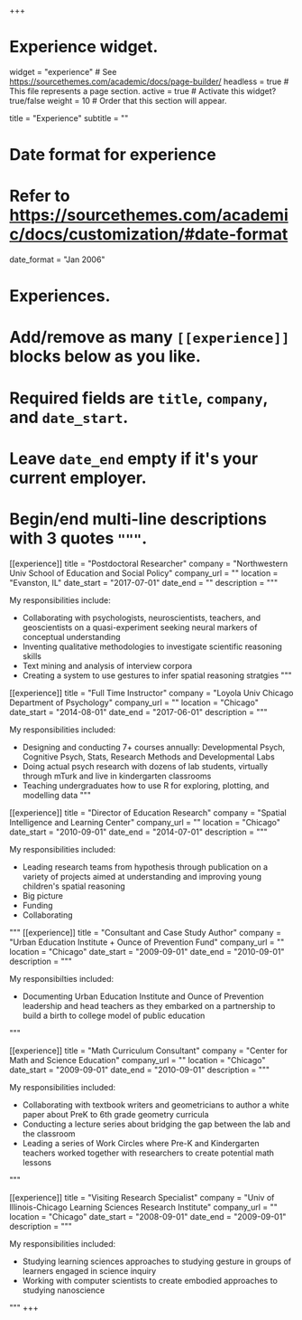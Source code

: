 +++
# Experience widget.
widget = "experience"  # See https://sourcethemes.com/academic/docs/page-builder/
headless = true  # This file represents a page section.
active = true  # Activate this widget? true/false
weight = 10  # Order that this section will appear.

title = "Experience"
subtitle = ""

# Date format for experience
#   Refer to https://sourcethemes.com/academic/docs/customization/#date-format
date_format = "Jan 2006"

# Experiences.
#   Add/remove as many `[[experience]]` blocks below as you like.
#   Required fields are `title`, `company`, and `date_start`.
#   Leave `date_end` empty if it's your current employer.
#   Begin/end multi-line descriptions with 3 quotes `"""`.
[[experience]]
  title = "Postdoctoral Researcher"
  company = "Northwestern Univ School of Education and Social Policy"
  company_url = ""
  location = "Evanston, IL"
  date_start = "2017-07-01"
  date_end = ""
  description = """

  My responsibilities include: 
  
  * Collaborating with psychologists, neuroscientists, teachers, and geoscientists on a quasi-experiment seeking neural markers of conceptual understanding
  * Inventing qualitative methodologies to investigate scientific reasoning skills
  * Text mining and analysis of interview corpora
  * Creating a system to use gestures to infer spatial reasoning stratgies
  """

[[experience]]
  title = "Full Time Instructor"
  company = "Loyola Univ Chicago Department of Psychology"
  company_url = ""
  location = "Chicago"
  date_start = "2014-08-01"
  date_end = "2017-06-01"
  description = """

  My responsibilities included:
  
  * Designing and conducting 7+ courses annually: Developmental Psych, Cognitive Psych, Stats, Research Methods and Developmental Labs
  * Doing actual psych research with dozens of lab students, virtually through mTurk and live in kindergarten classrooms
  * Teaching undergraduates how to use R for exploring, plotting, and modelling data
  """

[[experience]]
  title = "Director of Education Research"
  company = "Spatial Intelligence and Learning Center"
  company_url = ""
  location = "Chicago"
  date_start = "2010-09-01"
  date_end = "2014-07-01"
  description = """
  
  My responsibilities included:
  
  * Leading research teams from hypothesis through publication on a variety of projects aimed at understanding and improving young children's spatial reasoning
  * Big picture
  * Funding
  * Collaborating

  
  """
   [[experience]]
  title = "Consultant and Case Study Author"
  company = "Urban Education Institute + Ounce of Prevention Fund"
  company_url = ""
  location = "Chicago"
  date_start = "2009-09-01"
  date_end = "2010-09-01"
  description = """
  
  My responsibilties included:
  
  * Documenting Urban Education Institute and Ounce of Prevention leadership and head teachers as they embarked on a partnership to build a birth to college model of public education
  
  """
  
  [[experience]]
  title = "Math Curriculum Consultant"
  company = "Center for Math and Science Education"
  company_url = ""
  location = "Chicago"
  date_start = "2009-09-01"
  date_end = "2010-09-01"
  description = """
  
  My responsibilities included:
  
  * Collaborating with textbook writers and geometricians to author a white paper about PreK to 6th grade geometry curricula
  * Conducting a lecture series about bridging the gap between the lab and the classroom 
  * Leading a series of Work Circles where Pre-K and Kindergarten teachers worked together with researchers to create potential math lessons 
  
  """
  
  [[experience]]
  title = "Visiting Research Specialist"
  company = "Univ of Illinois-Chicago Learning Sciences Research Institute"
  company_url = ""
  location = "Chicago"
  date_start = "2008-09-01"
  date_end = "2009-09-01"
  description = """
  
  My responsibilities included:
  
  * Studying learning sciences approaches to studying gesture in groups of learners engaged in science inquiry
  * Working with computer scientists to create embodied approaches to studying nanoscience
  
  """
+++
